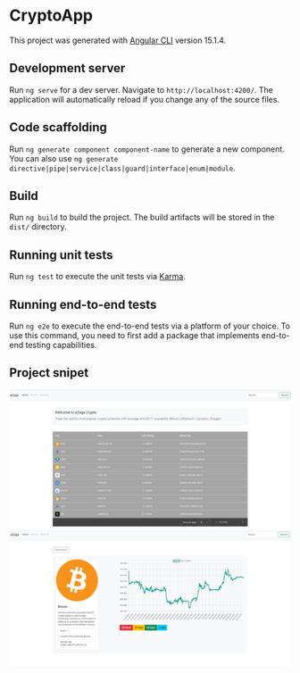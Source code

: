 # CryptoApp

This project was generated with [Angular CLI](https://github.com/angular/angular-cli) version 15.1.4.

## Development server

Run `ng serve` for a dev server. Navigate to `http://localhost:4200/`. The application will automatically reload if you change any of the source files.

## Code scaffolding

Run `ng generate component component-name` to generate a new component. You can also use `ng generate directive|pipe|service|class|guard|interface|enum|module`.

## Build

Run `ng build` to build the project. The build artifacts will be stored in the `dist/` directory.

## Running unit tests

Run `ng test` to execute the unit tests via [Karma](https://karma-runner.github.io).

## Running end-to-end tests

Run `ng e2e` to execute the end-to-end tests via a platform of your choice. To use this command, you need to first add a package that implements end-to-end testing capabilities.

## Project snipet

![My Remote Image](https://github.com/LloydBunhle/ezaga-crypto/blob/main/src/assets/Screenshot%202023-08-13%20165943.png?raw=true)
![My Remote Image](
https://github.com/LloydBunhle/ezaga-crypto/blob/main/src/assets/Screenshot%202023-08-13%20170001.png?raw=true)


